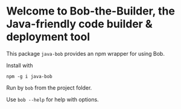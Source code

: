 # Welcome to Bob-the-Builder, the Java-friendly code builder & deployment tool

This package `java-bob` provides an npm wrapper for using Bob.

Install with 

`npm -g i java-bob`

Run by `bob` from the project folder.

Use `bob --help` for help with options.
